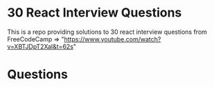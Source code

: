 # 30 React Interview Questions
This is a repo providing solutions to 30 react interview questions from FreeCodeCamp => "https://www.youtube.com/watch?v=XBTJDpT2XaI&t=62s"

# Questions
